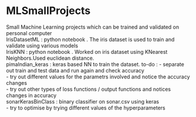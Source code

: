 # MLSmallProjects  
Small Machine Learning projects which can be trained and validated on personal computer  
IrisDatasetML : python notebook . The iris dataset is used to train and validate using various models  
IrisKNN : python notebook . Worked on iris dataset using KNearest Neighbors.Used euclidean distance.  
pimaIndian_keras : keras based NN to train the dataset. 
  to-do : - separate out train and test data and run again and check accuracy  
          - try out different values for the parametrs involved and notice the accuracy changes  
          - try out other types of loss functions / output functions and notices changes in accuracy  
 sonarKerasBinClass : binary classifier on sonar.csv using keras  
          - try to optimise by trying different values of the hyperparameters  
